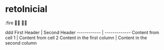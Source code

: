 # retoInicial
:fire
🏄‍♀️ 🏄‍♂️

ddd
First Header | Second Header
------------ | -------------
Content from cell 1 | Content from cell 2
Content in the first column | Content in the second column




